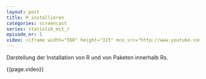 ```yaml
---
layout: post
title: R installieren
categories: screencast
series: statistik_mit_r
episode_nr: 1
video: <iframe width="560" height="315" mce_src="http://www.youtube.com/embed/SpgcWaJxunQ" frameborder="0" allowfullscreen="" src="http://www.youtube.com/embed/SpgcWaJxunQ"></iframe>
---
```


Darstellung der Installation von R und von Paketen innerhalb Rs.
<!--more-->
{{page.video}}
